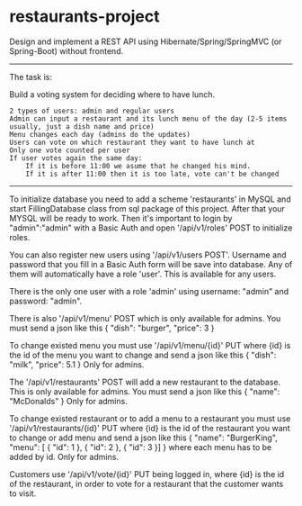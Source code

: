 # restaurants-project

Design and implement a REST API using Hibernate/Spring/SpringMVC (or Spring-Boot) without frontend.

-------------------------------------------------------------------------
The task is:

Build a voting system for deciding where to have lunch.

    2 types of users: admin and regular users
    Admin can input a restaurant and its lunch menu of the day (2-5 items usually, just a dish name and price)
    Menu changes each day (admins do the updates)
    Users can vote on which restaurant they want to have lunch at
    Only one vote counted per user
    If user votes again the same day:
        If it is before 11:00 we asume that he changed his mind.
        If it is after 11:00 then it is too late, vote can't be changed
-------------------------------------------------------------------------

To initialize database you need to add a scheme 'restaurants' in MySQL and start FillingDatabase class from sql package of this project.
After that your MYSQL will be ready to work.
Then it's important to login by "admin":"admin" with a Basic Auth and open '/api/v1/roles' POST to initialize roles.

You can also register new users using '/api/v1/users POST'. Username and password that you fill in a Basic Auth form
will be save into database. Any of them will automatically have a role 'user'. This is available for any users.

There is the only one user with a role 'admin' using username: "admin" and password: "admin".

There is also '/api/v1/menu' POST which is only available for admins. You must send a json like this
{
	"dish": "burger",
	"price": 3
}

To change existed menu you must use '/api/v1/menu/{id}' PUT where {id} is the id of the menu you want to change and send a json like this
{
	"dish": "milk",
	"price": 5.1
}
Only for admins.

The '/api/v1/restaurants' POST will add a new restaurant to the database. This is only available for admins. You must send a json like this
{
	"name": "McDonalds"
}
Only for admins.

To change existed restaurant or to add a menu to a restaurant you must use '/api/v1/restaurants/{id}' PUT
where {id} is the id of the restaurant you want to change or add menu and send a json like this
{
	"name": "BurgerKing",
	"menu": [
		{
			"id": 1
		},
		{
			"id": 2
		},
		{
			"id": 3
		}]
}
where each menu has to be added by id. Only for admins.

Customers use '/api/v1/vote/{id}' PUT being logged in, where {id} is the id of the restaurant,
in order to vote for a restaurant that the customer wants to visit.
